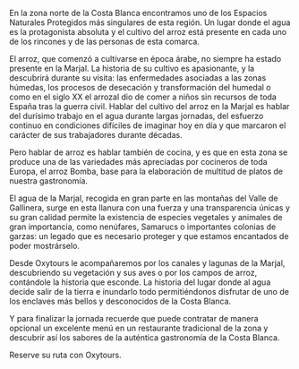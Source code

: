 En la zona norte de la Costa Blanca encontramos uno de los Espacios Naturales
Protegidos más singulares de esta región. Un lugar donde el agua es la
protagonista absoluta y el cultivo del arroz está presente en cada uno de los
rincones y de las personas de esta comarca.

El arroz, que comenzó a cultivarse en época árabe, no siempre ha estado presente
en la Marjal. La historia de su cultivo es apasionante, y la descubrirá durante
su visita: las enfermedades asociadas a las zonas húmedas, los procesos de
desecación y transformación del humedal o como en el siglo XX el arrozal dio de
comer a niños sin recursos de toda España tras la guerra civil. Hablar del
cultivo del arroz en la Marjal es hablar del durísimo trabajo en el agua durante
largas jornadas, del esfuerzo continuo en condiciones difíciles de imaginar hoy
en día y que marcaron el carácter de sus trabajadores durante décadas.

Pero hablar de arroz es hablar también de cocina, y es que en esta zona se
produce una de las variedades más apreciadas por cocineros de toda Europa, el
arroz Bomba, base para la elaboración de multitud de platos de nuestra
gastronomía.

El agua de la Marjal, recogida en gran parte en las montañas del Valle de
Gallinera, surge en esta llanura con una fuerza y una transparencia únicas y su
gran calidad permite la existencia de especies vegetales y animales de gran
importancia, como nenúfares, Samarucs o importantes colonias de garzas: un
legado que es necesario proteger y que estamos encantados de poder mostrárselo.

Desde Oxytours le acompañaremos por los canales y lagunas de la Marjal,
descubriendo su vegetación y sus aves o por los campos de arroz, contándole la
historia que esconde. La historia del lugar donde al agua decide salir de la
tierra e inundarlo todo permitiéndonos disfrutar de uno de los enclaves más
bellos y desconocidos de la Costa Blanca.

Y para finalizar la jornada recuerde que puede contratar de manera opcional un
excelente menú en un restaurante tradicional de la zona y descubrir así los
sabores de la auténtica gastronomía de la Costa Blanca.

Reserve su ruta con Oxytours.
